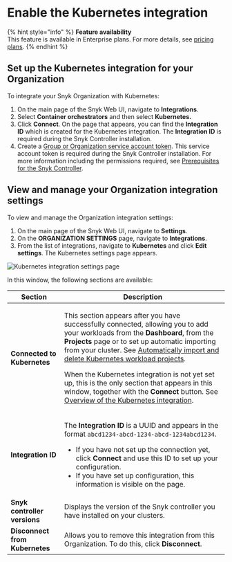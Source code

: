 # Enable the Kubernetes integration

{% hint style="info" %}
**Feature availability**\
This feature is available in Enterprise plans. For more details, see [pricing plans](https://snyk.io/plans/).
{% endhint %}

## Set up the Kubernetes integration for your Organization

To integrate your Snyk Organization with Kubernetes:

1. On the main page of the Snyk Web UI, navigate to **Integrations**.
2. Select **Container orchestrators** and then select **Kubernetes.**
3. Click **Connect**. On the page that appears, you can find the **Integration ID** which is created for the Kubernetes integration. The **Integration ID** is required during the Snyk Controller installation.
4. Create a [Group or Organization service account token](../../../enterprise-setup/service-accounts.md). This service account token is required during the Snyk Controller installation. For more information including the permissions required, see [Prerequisites for the Snyk Controller](broken-reference).

## View and manage your Organization integration settings

To view and manage the Organization integration settings:

1. On the main page of the Snyk Web UI, navigate to **Settings**.
2. On the **ORGANIZATION SETTINGS** page, navigate to **Integrations**.
3. From the list of integrations, navigate to **Kubernetes** and click **Edit** **settings**. The Kubernetes settings page appears.

![Kubernetes integration settings page](../../../.gitbook/assets/uuid-03a03790-d87e-6260-4ffc-dc474ce014fa-en.gif)

In this window, the following sections are available:

| Section                        | Description                                                                                                                                                                                                                                                                                                                                                                                                                                                                                                                                                                                                                                                                                                                                                                                          |
| ------------------------------ | ---------------------------------------------------------------------------------------------------------------------------------------------------------------------------------------------------------------------------------------------------------------------------------------------------------------------------------------------------------------------------------------------------------------------------------------------------------------------------------------------------------------------------------------------------------------------------------------------------------------------------------------------------------------------------------------------------------------------------------------------------------------------------------------------------- |
| **Connected to Kubernetes**    | <p>This section appears after you have successfully connected, allowing you to add your workloads from the <strong>Dashboard</strong>, from the <strong>Projects</strong> page or to set up automatic importing from your cluster. See <a href="../../../scan-applications/snyk-container/kubernetes-integration/automatically-import-and-delete-kubernetes-workload-projects.md">Automatically import and delete Kubernetes workload projects</a>. </p><p></p><p>When the Kubernetes integration is not yet set up, this is the only section that appears in this window, together with the <strong>Connect</strong> button. See <a href="../../../scan-applications/snyk-container/kubernetes-integration/overview-of-the-kubernetes-integration/">Overview of the Kubernetes integration</a>.</p> |
| **Integration ID**             | <p>The <strong>Integration ID</strong> is a UUID and appears in the format <code>abcd1234-abcd-1234-abcd-1234abcd1234</code>.</p><ul><li>If you have not set up the connection yet, click <strong>Connect</strong> and use this ID to set up your configuration.</li><li>If you have set up configuration, this information is visible on the page. </li></ul>                                                                                                                                                                                                                                                                                                                                                                                                                                       |
| **Snyk controller versions**   | Displays the version of the Snyk controller you have installed on your clusters.                                                                                                                                                                                                                                                                                                                                                                                                                                                                                                                                                                                                                                                                                                                     |
| **Disconnect from Kubernetes** | Allows you to remove this integration from this Organization. To do this, click **Disconnect**.                                                                                                                                                                                                                                                                                                                                                                                                                                                                                                                                                                                                                                                                                                      |
